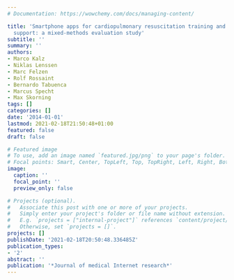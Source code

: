 ```yaml
---
# Documentation: https://wowchemy.com/docs/managing-content/

title: 'Smartphone apps for cardiopulmonary resuscitation training and real incident
  support: a mixed-methods evaluation study'
subtitle: ''
summary: ''
authors:
- Marco Kalz
- Niklas Lenssen
- Marc Felzen
- Rolf Rossaint
- Bernardo Tabuenca
- Marcus Specht
- Max Skorning
tags: []
categories: []
date: '2014-01-01'
lastmod: 2021-02-18T21:50:48+01:00
featured: false
draft: false

# Featured image
# To use, add an image named `featured.jpg/png` to your page's folder.
# Focal points: Smart, Center, TopLeft, Top, TopRight, Left, Right, BottomLeft, Bottom, BottomRight.
image:
  caption: ''
  focal_point: ''
  preview_only: false

# Projects (optional).
#   Associate this post with one or more of your projects.
#   Simply enter your project's folder or file name without extension.
#   E.g. `projects = ["internal-project"]` references `content/project/deep-learning/index.md`.
#   Otherwise, set `projects = []`.
projects: []
publishDate: '2021-02-18T20:50:48.336485Z'
publication_types:
- '2'
abstract: ''
publication: '*Journal of medical Internet research*'
---
```

